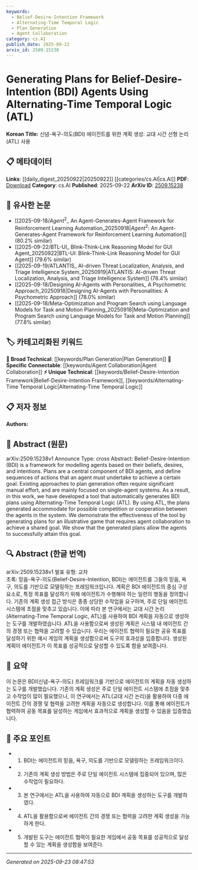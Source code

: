 ```yaml
---
keywords:
  - Belief-Desire-Intention Framework
  - Alternating-Time Temporal Logic
  - Plan Generation
  - Agent Collaboration
category: cs.AI
publish_date: 2025-09-22
arxiv_id: 2509.15238
---
```


<!-- KEYWORD_LINKING_METADATA:
{
  "processed_timestamp": "2025-09-23T08:47:53.152622",
  "vocabulary_version": "1.0",
  "selected_keywords": [
    "Belief-Desire-Intention Framework",
    "Alternating-Time Temporal Logic",
    "Plan Generation",
    "Agent Collaboration"
  ],
  "rejected_keywords": [],
  "similarity_scores": {
    "Belief-Desire-Intention Framework": 0.78,
    "Alternating-Time Temporal Logic": 0.8,
    "Plan Generation": 0.7,
    "Agent Collaboration": 0.75
  },
  "extraction_method": "AI_prompt_based",
  "budget_applied": true,
  "candidates_json": {
    "candidates": [
      {
        "surface": "Belief-Desire-Intention",
        "canonical": "Belief-Desire-Intention Framework",
        "aliases": [
          "BDI",
          "BDI Agents"
        ],
        "category": "unique_technical",
        "rationale": "The BDI framework is central to the paper's methodology and is a unique approach to modeling agents.",
        "novelty_score": 0.75,
        "connectivity_score": 0.68,
        "specificity_score": 0.85,
        "link_intent_score": 0.78
      },
      {
        "surface": "Alternating-Time Temporal Logic",
        "canonical": "Alternating-Time Temporal Logic",
        "aliases": [
          "ATL"
        ],
        "category": "unique_technical",
        "rationale": "ATL is a specific logic used for plan generation in multi-agent systems, crucial for understanding the paper's contribution.",
        "novelty_score": 0.72,
        "connectivity_score": 0.65,
        "specificity_score": 0.88,
        "link_intent_score": 0.8
      },
      {
        "surface": "Plan Generation",
        "canonical": "Plan Generation",
        "aliases": [
          "Planning"
        ],
        "category": "broad_technical",
        "rationale": "Plan generation is a core concept in the paper, linking it to broader discussions in AI planning.",
        "novelty_score": 0.55,
        "connectivity_score": 0.82,
        "specificity_score": 0.6,
        "link_intent_score": 0.7
      },
      {
        "surface": "Agent Collaboration",
        "canonical": "Agent Collaboration",
        "aliases": [
          "Collaborative Agents"
        ],
        "category": "specific_connectable",
        "rationale": "Collaboration among agents is a key aspect of the paper's approach, relevant to multi-agent systems.",
        "novelty_score": 0.6,
        "connectivity_score": 0.78,
        "specificity_score": 0.72,
        "link_intent_score": 0.75
      }
    ],
    "ban_list_suggestions": [
      "method",
      "experiment",
      "performance"
    ]
  },
  "decisions": [
    {
      "candidate_surface": "Belief-Desire-Intention",
      "resolved_canonical": "Belief-Desire-Intention Framework",
      "decision": "linked",
      "scores": {
        "novelty": 0.75,
        "connectivity": 0.68,
        "specificity": 0.85,
        "link_intent": 0.78
      }
    },
    {
      "candidate_surface": "Alternating-Time Temporal Logic",
      "resolved_canonical": "Alternating-Time Temporal Logic",
      "decision": "linked",
      "scores": {
        "novelty": 0.72,
        "connectivity": 0.65,
        "specificity": 0.88,
        "link_intent": 0.8
      }
    },
    {
      "candidate_surface": "Plan Generation",
      "resolved_canonical": "Plan Generation",
      "decision": "linked",
      "scores": {
        "novelty": 0.55,
        "connectivity": 0.82,
        "specificity": 0.6,
        "link_intent": 0.7
      }
    },
    {
      "candidate_surface": "Agent Collaboration",
      "resolved_canonical": "Agent Collaboration",
      "decision": "linked",
      "scores": {
        "novelty": 0.6,
        "connectivity": 0.78,
        "specificity": 0.72,
        "link_intent": 0.75
      }
    }
  ]
}
-->

# Generating Plans for Belief-Desire-Intention (BDI) Agents Using Alternating-Time Temporal Logic (ATL)

**Korean Title:** 신념-욕구-의도(BDI) 에이전트를 위한 계획 생성: 교대 시간 선형 논리(ATL) 사용

## 📋 메타데이터

**Links**: [[daily_digest_20250922|20250922]] [[categories/cs.AI|cs.AI]]
**PDF**: [Download](https://arxiv.org/pdf/2509.15238.pdf)
**Category**: cs.AI
**Published**: 2025-09-22
**ArXiv ID**: [2509.15238](https://arxiv.org/abs/2509.15238)

## 🔗 유사한 논문
- [[2025-09-18/$Agent^2$_ An Agent-Generates-Agent Framework for Reinforcement Learning Automation_20250918|$Agent^2$: An Agent-Generates-Agent Framework for Reinforcement Learning Automation]] (80.2% similar)
- [[2025-09-22/BTL-UI_ Blink-Think-Link Reasoning Model for GUI Agent_20250922|BTL-UI: Blink-Think-Link Reasoning Model for GUI Agent]] (79.6% similar)
- [[2025-09-19/ATLANTIS_ AI-driven Threat Localization, Analysis, and Triage Intelligence System_20250919|ATLANTIS: AI-driven Threat Localization, Analysis, and Triage Intelligence System]] (78.4% similar)
- [[2025-09-18/Designing AI-Agents with Personalities_ A Psychometric Approach_20250918|Designing AI-Agents with Personalities: A Psychometric Approach]] (78.0% similar)
- [[2025-09-18/Meta-Optimization and Program Search using Language Models for Task and Motion Planning_20250918|Meta-Optimization and Program Search using Language Models for Task and Motion Planning]] (77.8% similar)

## 🏷️ 카테고리화된 키워드
**🧠 Broad Technical**: [[keywords/Plan Generation|Plan Generation]]
**🔗 Specific Connectable**: [[keywords/Agent Collaboration|Agent Collaboration]]
**⚡ Unique Technical**: [[keywords/Belief-Desire-Intention Framework|Belief-Desire-Intention Framework]], [[keywords/Alternating-Time Temporal Logic|Alternating-Time Temporal Logic]]

## 📋 저자 정보

**Authors:** 

## 📄 Abstract (원문)

arXiv:2509.15238v1 Announce Type: cross 
Abstract: Belief-Desire-Intention (BDI) is a framework for modelling agents based on their beliefs, desires, and intentions. Plans are a central component of BDI agents, and define sequences of actions that an agent must undertake to achieve a certain goal. Existing approaches to plan generation often require significant manual effort, and are mainly focused on single-agent systems. As a result, in this work, we have developed a tool that automatically generates BDI plans using Alternating-Time Temporal Logic (ATL). By using ATL, the plans generated accommodate for possible competition or cooperation between the agents in the system. We demonstrate the effectiveness of the tool by generating plans for an illustrative game that requires agent collaboration to achieve a shared goal. We show that the generated plans allow the agents to successfully attain this goal.

## 🔍 Abstract (한글 번역)

arXiv:2509.15238v1 발표 유형: 교차  
초록: 믿음-욕구-의도(Belief-Desire-Intention, BDI)는 에이전트를 그들의 믿음, 욕구, 의도를 기반으로 모델링하는 프레임워크입니다. 계획은 BDI 에이전트의 중심 구성 요소로, 특정 목표를 달성하기 위해 에이전트가 수행해야 하는 일련의 행동을 정의합니다. 기존의 계획 생성 접근 방식은 종종 상당한 수작업을 요구하며, 주로 단일 에이전트 시스템에 초점을 맞추고 있습니다. 이에 따라 본 연구에서는 교대 시간 논리(Alternating-Time Temporal Logic, ATL)를 사용하여 BDI 계획을 자동으로 생성하는 도구를 개발하였습니다. ATL을 사용함으로써 생성된 계획은 시스템 내 에이전트 간의 경쟁 또는 협력을 고려할 수 있습니다. 우리는 에이전트 협력이 필요한 공유 목표를 달성하기 위한 예시 게임의 계획을 생성함으로써 도구의 효과성을 입증합니다. 생성된 계획이 에이전트가 이 목표를 성공적으로 달성할 수 있도록 함을 보여줍니다.

## 📝 요약

이 논문은 BDI(신념-욕구-의도) 프레임워크를 기반으로 에이전트의 계획을 자동 생성하는 도구를 개발했습니다. 기존의 계획 생성은 주로 단일 에이전트 시스템에 초점을 맞추고 수작업이 많이 필요했으나, 이 연구에서는 ATL(교대 시간 논리)을 활용하여 다중 에이전트 간의 경쟁 및 협력을 고려한 계획을 자동으로 생성합니다. 이를 통해 에이전트가 협력하여 공동 목표를 달성하는 게임에서 효과적으로 계획을 생성할 수 있음을 입증했습니다.

## 🎯 주요 포인트

- 1. BDI는 에이전트의 믿음, 욕구, 의도를 기반으로 모델링하는 프레임워크이다.
- 2. 기존의 계획 생성 방법은 주로 단일 에이전트 시스템에 집중되어 있으며, 많은 수작업이 필요하다.
- 3. 본 연구에서는 ATL을 사용하여 자동으로 BDI 계획을 생성하는 도구를 개발하였다.
- 4. ATL을 활용함으로써 에이전트 간의 경쟁 또는 협력을 고려한 계획 생성을 가능하게 한다.
- 5. 개발된 도구는 에이전트 협력이 필요한 게임에서 공동 목표를 성공적으로 달성할 수 있는 계획을 생성함을 보여준다.


---

*Generated on 2025-09-23 08:47:53*